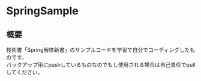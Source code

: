 # SpringSample
## 概要
技術書「Spring解体新書」のサンプルコードを学習で自分でコーディングしたものです。<br>
バックアップ用にpushしているものなのでもし使用される場合は自己責任でpullしてください。<br>

